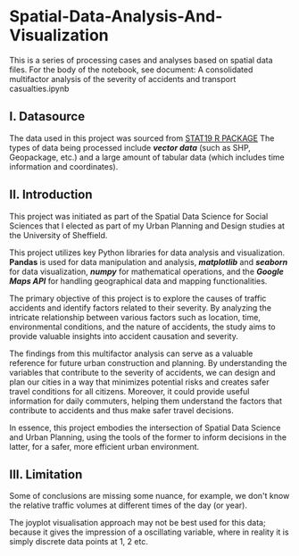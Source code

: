 # Spatial-Data-Analysis-And-Visualization
This is a series of processing cases and analyses based on spatial data files. 
For the body of the notebook, see document: A consolidated multifactor analysis of the severity of accidents and transport casualties.ipynb

## I. Datasource
The data used in this project was sourced from [STAT19 R PACKAGE](https://CRAN.R-project.org/package=stats19)
The types of data being processed include ***vector data*** (such as SHP, Geopackage, etc.) and a large amount of tabular data (which includes time information and coordinates).

## II. Introduction
This project was initiated as part of the Spatial Data Science for Social Sciences that I elected as part of my Urban Planning and Design studies at the University of Sheffield. 

This project utilizes key Python libraries for data analysis and visualization. 
**Pandas** is used for data manipulation and analysis, ***matplotlib*** and ***seaborn*** for data visualization, ***numpy*** for mathematical operations, and the ***Google Maps API*** for handling geographical data and mapping functionalities.

The primary objective of this project is to explore the causes of traffic accidents and identify factors related to their severity. By analyzing the intricate relationship between various factors such as location, time, environmental conditions, and the nature of accidents, the study aims to provide valuable insights into accident causation and severity.

The findings from this multifactor analysis can serve as a valuable reference for future urban construction and planning. By understanding the variables that contribute to the severity of accidents, we can design and plan our cities in a way that minimizes potential risks and creates safer travel conditions for all citizens. Moreover, it could provide useful information for daily commuters, helping them understand the factors that contribute to accidents and thus make safer travel decisions.

In essence, this project embodies the intersection of Spatial Data Science and Urban Planning, using the tools of the former to inform decisions in the latter, for a safer, more efficient urban environment.

## III. Limitation
Some of conclusions are missing some nuance, for example, we don't know the relative traffic volumes at different times of the day (or year).

The joyplot visualisation approach may not be best used for this data; because it gives the impression of a oscillating variable, where in reality it is simply discrete data points at 1, 2 etc.
